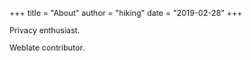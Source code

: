 +++
title = "About"
author = "hiking"
date = "2019-02-28"
+++

Privacy enthusiast.

Weblate contributor.

